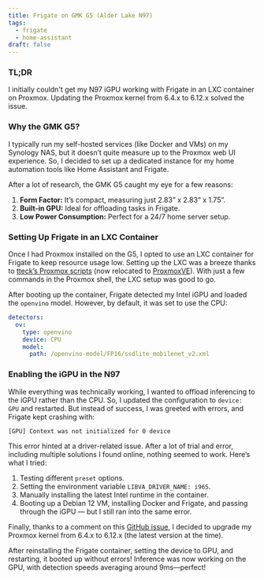 ```yaml
---
title: Frigate on GMK G5 (Alder Lake N97)
tags:
  - frigate
  - home-assistant
draft: false
---
```

### TL;DR

I initially couldn't get my N97 iGPU working with Frigate in an LXC container on Proxmox. Updating the Proxmox kernel from 6.4.x to 6.12.x solved the issue.

### Why the GMK G5?

I typically run my self-hosted services (like Docker and VMs) on my Synology NAS, but it doesn’t quite measure up to the Proxmox web UI experience. So, I decided to set up a dedicated instance for my home automation tools like Home Assistant and Frigate.

After a lot of research, the GMK G5 caught my eye for a few reasons:

1. **Form Factor:** It’s compact, measuring just 2.83” x 2.83” x 1.75”.
2. **Built-in GPU:** Ideal for offloading tasks in Frigate.
3. **Low Power Consumption:** Perfect for a 24/7 home server setup.

### Setting Up Frigate in an LXC Container

Once I had Proxmox installed on the G5, I opted to use an LXC container for Frigate to keep resource usage low. Setting up the LXC was a breeze thanks to [tteck’s Proxmox scripts](https://github.com/tteck/Proxmox) (now relocated to [ProxmoxVE](https://github.com/community-scripts/ProxmoxVE)). With just a few commands in the Proxmox shell, the LXC setup was good to go.

After booting up the container, Frigate detected my Intel iGPU and loaded the `openvino` model. However, by default, it was set to use the CPU:

```yaml
detectors:
  ov:
    type: openvino
    device: CPU
    model:
      path: /openvino-model/FP16/ssdlite_mobilenet_v2.xml
```

### Enabling the iGPU in the N97

While everything was technically working, I wanted to offload inferencing to the iGPU rather than the CPU. So, I updated the configuration to `device: GPU` and restarted. But instead of success, I was greeted with errors, and Frigate kept crashing with:

```log
[GPU] Context was not initialized for 0 device
```

This error hinted at a driver-related issue. After a lot of trial and error, including multiple solutions I found online, nothing seemed to work. Here’s what I tried:

1. Testing different `preset` options.
2. Setting the environment variable `LIBVA_DRIVER_NAME: i965`.
3. Manually installing the latest Intel runtime in the container.
4. Booting up a Debian 12 VM, installing Docker and Frigate, and passing through the iGPU — but I still ran into the same error.

Finally, thanks to a comment on this [GitHub issue](https://github.com/blakeblackshear/frigate/issues/12266#issuecomment-2400003395), I decided to upgrade my Proxmox kernel from 6.4.x to 6.12.x (the latest version at the time).

After reinstalling the Frigate container, setting the device to GPU, and restarting, it booted up without errors! Inference was now working on the GPU, with detection speeds averaging around 9ms—perfect!